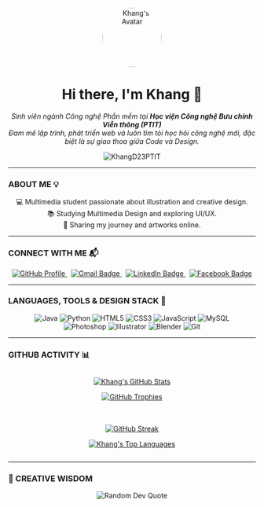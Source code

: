 <p align="center">
  <img src="https://sf-static.upanhlaylink.com/img/image_20251008d5eaa90c0748b78622473987c5c6bed3.jpg" alt="Khang's Avatar" width="120" style="border-radius: 50%;">
</p>

<h1 align="center">Hi there, I'm Khang 👋</h1>

<p align="center">
  <em>Sinh viên ngành Công nghệ Phần mềm tại <b>Học viện Công nghệ Bưu chính Viễn thông (PTIT)</b></em>
  <br>
  <em>Đam mê lập trình, phát triển web và luôn tìm tòi học hỏi công nghệ mới, đặc biệt là sự giao thoa giữa Code và Design.</em>
</p>

<p align="center">
  <img src="https://komarev.com/ghpvc/?username=KhangD23PTIT&label=Profile%20views&color=0e75b6&style=flat" alt="KhangD23PTIT" />
</p>

---

### ABOUT ME 💡
<p align="center">
  💻 Multimedia student passionate about illustration and creative design.<br>
  📚 Studying Multimedia Design and exploring UI/UX.<br>
  🎨 Sharing my journey and artworks online.
</p>

---

### CONNECT WITH ME 📬
<p align="center">
  <a href="https://github.com/KhangD23PTIT">
    <img src="https://img.shields.io/badge/GitHub-222222?style=for-the-badge&logo=github&logoColor=white" alt="GitHub Profile"/>
  </a>
  &nbsp;
  <a href="mailto:your-email@example.com">
    <img src="https://img.shields.io/badge/Gmail-D14836?style=for-the-badge&logo=gmail&logoColor=white" alt="Gmail Badge" />
  </a>
  &nbsp;
  <a href="https://www.linkedin.com/in/your-linkedin-username/" target="_blank">
    <img src="https://img.shields.io/badge/LinkedIn-0077B5?style=for-the-badge&logo=linkedin&logoColor=white" alt="LinkedIn Badge" />
  </a>
  &nbsp;
  <a href="https://www.facebook.com/your-facebook-username/" target="_blank">
    <img src="https://img.shields.io/badge/Facebook-1877F2?style=for-the-badge&logo=facebook&logoColor=white" alt="Facebook Badge" />
  </a>
</p>

---

### LANGUAGES, TOOLS & DESIGN STACK 🎨
<p align="center">
  <img src="https://img.shields.io/badge/Java-ED8B00?style=for-the-badge&logo=openjdk&logoColor=white" alt="Java"/>
  <img src="https://img.shields.io/badge/Python-3776AB?style=for-the-badge&logo=python&logoColor=white" alt="Python"/>
  <img src="https://img.shields.io/badge/HTML5-E34F26?style=for-the-badge&logo=html5&logoColor=white" alt="HTML5"/>
  <img src="https://img.shields.io/badge/CSS3-1572B6?style=for-the-badge&logo=css3&logoColor=white" alt="CSS3"/>
  <img src="https://img.shields.io/badge/JavaScript-F7DF1E?style=for-the-badge&logo=javascript&logoColor=black" alt="JavaScript"/>
  <img src="https://img.shields.io/badge/MySQL-4479A1?style=for-the-badge&logo=mysql&logoColor=white" alt="MySQL"/>
  <br>
  <img src="https://img.shields.io/badge/Adobe%20Photoshop-31A8FF.svg?style=for-the-badge&logo=Adobe%20Photoshop&logoColor=white" alt="Photoshop"/>
  <img src="https://img.shields.io/badge/Adobe%20Illustrator-FF9A00.svg?style=for-the-badge&logo=Adobe%20Illustrator&logoColor=white" alt="Illustrator"/>
  <img src="https://img.shields.io/badge/Blender-F5792A?style=for-the-badge&logo=blender&logoColor=white" alt="Blender"/>
  <img src="https://img.shields.io/badge/Git-F05032?style=for-the-badge&logo=git&logoColor=white" alt="Git"/>
</p>

---

### GITHUB ACTIVITY 📊

<div style="display: flex; justify-content: center; flex-wrap: wrap; gap: 20px;">
  <div style="flex: 1 1 45%; min-width: 300px; max-width: 48%;">
    <p align="center">
      <a href="https://github.com/anuraghazra/github-readme-stats">
        <img src="https://github-readme-stats.vercel.app/api?username=KhangD23PTIT&show_icons=true&theme=dark&include_all_commits=true&count_private=true&hide_border=true&title_color=D14836&text_color=B3B3B3&icon_color=D14836" alt="Khang's GitHub Stats"/>
      </a>
    </p>
    <p align="center">
      <a href="https://github.com/ryo-ma/github-profile-trophy">
        <img src="https://github-profile-trophy.vercel.app/?username=KhangD23PTIT&theme=dark" alt="GitHub Trophies" />
      </a>
    </p>
  </div>

  <div style="flex: 1 1 45%; min-width: 300px; max-width: 48%;">
    <p align="center">
      <a href="https://git.io/streak-stats">
        <img src="https://github-readme-streak-stats.herokuapp.com/?user=KhangD23PTIT&theme=dark" alt="GitHub Streak"/>
      </a>
    </p>
    <p align="center">
      <a href="https://github.com/anuraghazra/github-readme-stats">
        <img src="https://github-readme-stats.vercel.app/api/top-langs/?username=KhangD23PTIT&layout=compact&langs_count=6&theme=dark&hide_border=true&title_color=D14836&text_color=B3B3B3&icon_color=D14836" alt="Khang's Top Languages"/>
      </a>
    </p>
  </div>
</div>

---

### 💭 CREATIVE WISDOM

<p align="center">
  <img src="https://quotes-github-readme.vercel.app/api?type=horizontal&theme=dark" alt="Random Dev Quote"/>
</p>
